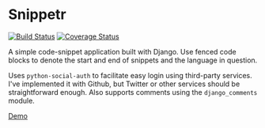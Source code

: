 Snippetr
========

[![Build Status](https://travis-ci.org/matthewbdaly/snippetr.svg?branch=master)](https://travis-ci.org/matthewbdaly/snippetr)
[![Coverage Status](https://coveralls.io/repos/matthewbdaly/snippetr/badge.png?branch=master)](https://coveralls.io/r/matthewbdaly/snippetr?branch=master)

A simple code-snippet application built with Django. Use fenced code blocks to denote the start and end of snippets and the language in question.

Uses `python-social-auth` to facilitate easy login using third-party services. I've implemented it with Github, but Twitter or other services should be straightforward enough. Also supports comments using the `django_comments` module.

[Demo](http://snippetr.shellshocked.info/)
